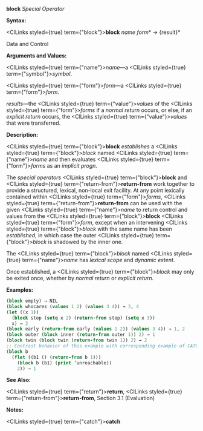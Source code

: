 **block** *Special Operator* 



**Syntax:** 



<ClLinks styled={true} term={"block"}><b>block</b></ClLinks> *name form*\* → \{result\}\* 



Data and Control 











**Arguments and Values:** 



<ClLinks styled={true} term={"name"}><i>name</i></ClLinks>—a <ClLinks styled={true} term={"symbol"}><i>symbol</i></ClLinks>. 



<ClLinks styled={true} term={"form"}><i>form</i></ClLinks>—a <ClLinks styled={true} term={"form"}><i>form</i></ClLinks>. 



*results*—the <ClLinks styled={true} term={"value"}><i>values</i></ClLinks> of the <ClLinks styled={true} term={"form"}><i>forms</i></ClLinks> if a *normal return* occurs, or else, if an *explicit return* occurs, the <ClLinks styled={true} term={"value"}><i>values</i></ClLinks> that were transferred. 



**Description:** 



<ClLinks styled={true} term={"block"}><b>block</b></ClLinks> *establishes* a <ClLinks styled={true} term={"block"}><i>block</i></ClLinks> named <ClLinks styled={true} term={"name"}><i>name</i></ClLinks> and then evaluates <ClLinks styled={true} term={"form"}><i>forms</i></ClLinks> as an *implicit progn*. 



The *special operators* <ClLinks styled={true} term={"block"}><b>block</b></ClLinks> and <ClLinks styled={true} term={"return-from"}><b>return-from</b></ClLinks> work together to provide a structured, lexical, non-local exit facility. At any point lexically contained within <ClLinks styled={true} term={"form"}><i>forms</i></ClLinks>, <ClLinks styled={true} term={"return-from"}><b>return-from</b></ClLinks> can be used with the given <ClLinks styled={true} term={"name"}><i>name</i></ClLinks> to return control and values from the <ClLinks styled={true} term={"block"}><b>block</b></ClLinks> <ClLinks styled={true} term={"form"}><i>form</i></ClLinks>, except when an intervening <ClLinks styled={true} term={"block"}><i>block</i></ClLinks> with the same name has been *established*, in which case the outer <ClLinks styled={true} term={"block"}><i>block</i></ClLinks> is shadowed by the inner one. 



The <ClLinks styled={true} term={"block"}><i>block</i></ClLinks> named <ClLinks styled={true} term={"name"}><i>name</i></ClLinks> has *lexical scope* and *dynamic extent*. 



Once established, a <ClLinks styled={true} term={"block"}><i>block</i></ClLinks> may only be exited once, whether by *normal return* or *explicit return*. 

**Examples:**
```lisp
(block empty) → NIL 
(block whocares (values 1 2) (values 3 4)) → 3, 4 
(let ((x 1)) 
  (block stop (setq x 2) (return-from stop) (setq x 3)) 
  x) → 2 
(block early (return-from early (values 1 2)) (values 3 4)) → 1, 2 
(block outer (block inner (return-from outer 1)) 2) → 1 
(block twin (block twin (return-from twin 1)) 2) → 2 
;; Contrast behavior of this example with corresponding example of CATCH. 
(block b 
  (flet ((b1 () (return-from b 1))) 
    (block b (b1) (print ’unreachable)) 
    2)) → 1 
```
**See Also:** 



<ClLinks styled={true} term={"return"}><b>return</b></ClLinks>, <ClLinks styled={true} term={"return-from"}><b>return-from</b></ClLinks>, Section 3.1 (Evaluation) 



**Notes:** 















<ClLinks styled={true} term={"catch"}><b>catch</b></ClLinks> 



